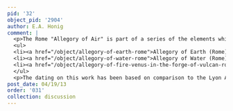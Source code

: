 ```yaml
---
pid: '32'
object_pid: '2904'
author: E.A. Honig
comment: |
  <p>The Rome "Allegory of Air" is part of a series of the elements which Jan Brueghel painted between 1606-1611, now in the Galleria Doria Pamphilj. See Also:</p>
  <ul>
  <li><a href="/object/allegory-of-earth-rome">Allegory of Earth (Rome)</a></li>
  <li><a href="/object/allegory-of-water-rome">Allegory of Water (Rome)</a></li>
  <li><a href="/object/allegory-of-fire-venus-in-the-forge-of-vulcan-rome">Allegory of Fire: Venus in the Forge of Vulcan (Rome)</a></li>
  </ul>
  <p>The dating on this work has been based on comparison to the Lyon Allegory of Air of 1611, but Rikken and Smith point out that the animals in this picture are less sophisticated than those in the Lyon work and suggest an earlier date, perhaps closer to 1608. I would suggest that this is one of those cases when establishing a perfect sequence is unhelpful, and that possibly both works were initiated together and then completed at different times by different hands in the workshop.</p>
post_date: 04/19/13
order: '031'
collection: discussion
---
```

